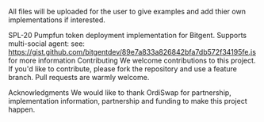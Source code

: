 All files will be uploaded for the user to give examples and add thier own implementations if interested.

SPL-20 Pumpfun token deployment implementation for Bitgent.
Supports multi-social agent:
see: https://gist.github.com/bitgentdev/89e7a833a826842bfa7db572f34195fe.js for more information
Contributing
We welcome contributions to this project. If you'd like to contribute, please fork the repository and use a feature branch. Pull requests are warmly welcome.

Acknowledgments
We would like to thank OrdiSwap for partnership, implementation information, partnership and funding to make this project happen.
